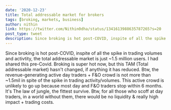```yaml
---
date: '2020-12-23'
title: Total addressable market for brokers
tags: [broking, markets, business]
author: nithin
link: https://twitter.com/Nithin0dha/status/1341613988635787265?s=20
post_type: tweet
description: Since broking is hot post-COVID, inspite of all the spike in trading volumes and activtity, the total addressable market is just ~1.5 million users. I had shared this pre-Covid. Broking ...
---
```


Since broking is hot post-COVID, inspite of all the spike in trading volumes and activtity, the total addressable market is just ~1.5 million users. I had shared this pre-Covid. Broking is super hot now, but this TAM (Total addressable market) hasn't changed, if anything it has reduced. Btw, the revenue-generating active day traders + F&O crowd is not more than ~1.5mil in spite of the spike in trading activity/volumes. 
 This active crowd is unlikely to go up because most day and F&O traders stop within 6 months. It's The law of jungle, the fittest survive. Btw, for all those who scoff at day traders, in a world without them, there would be no liquidity & really high impact + trading costs.